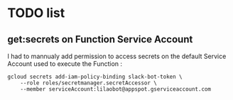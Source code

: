 # TODO list
## get:secrets on Function Service Account
I had to mannualy add permission to access secrets on the default Service Account used to execute the Function : 
```
gcloud secrets add-iam-policy-binding slack-bot-token \
    --role roles/secretmanager.secretAccessor \
    --member serviceAccount:lilaobot@appspot.gserviceaccount.com
```